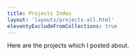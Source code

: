 ```yaml
---
title: Projects Index
layout: 'layouts/projects-all.html'
eleventyExcludeFromCollections: true
---
```



Here are the projects which I posted about.